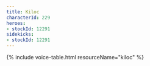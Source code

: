 ```yaml
---
title: Kiloc
characterId: 229
heroes:
- stockId: 12291
sidekicks:
- stockId: 12291
---
```


{% include voice-table.html resourceName="kiloc"
%}
